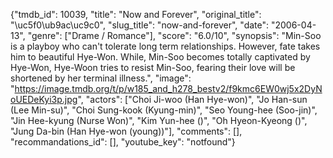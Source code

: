 {"tmdb_id": 10039, "title": "Now and Forever", "original_title": "\uc5f0\ub9ac\uc9c0", "slug_title": "now-and-forever", "date": "2006-04-13", "genre": ["Drame / Romance"], "score": "6.0/10", "synopsis": "Min-Soo is a playboy who can't tolerate long term relationships. However, fate takes him to beautiful Hye-Won. While, Min-Soo becomes totally captivated by Hye-Won, Hye-Woon tries to resist Min-Soo, fearing their love will be shortened by her terminal illness.", "image": "https://image.tmdb.org/t/p/w185_and_h278_bestv2/f9kmc6EW0wj5x2DyNoUEDeKyi3p.jpg", "actors": ["Choi Ji-woo (Han Hye-won)", "Jo Han-sun (Lee Min-su)", "Choi Sung-kook (Kyung-min)", "Seo Young-hee (Soo-jin)", "Jin Hee-kyung (Nurse Won)", "Kim Yun-hee ()", "Oh Hyeon-Kyeong ()", "Jung Da-bin (Han Hye-won (young))"], "comments": [], "recommandations_id": [], "youtube_key": "notfound"}